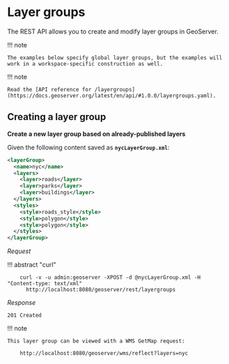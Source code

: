 # Layer groups

The REST API allows you to create and modify layer groups in GeoServer.

!!! note

    The examples below specify global layer groups, but the examples will work in a workspace-specific construction as well.

!!! note

    Read the [API reference for /layergroups](https://docs.geoserver.org/latest/en/api/#1.0.0/layergroups.yaml).

## Creating a layer group

**Create a new layer group based on already-published layers**

Given the following content saved as **`nycLayerGroup.xml`**:

``` xml
<layerGroup>
  <name>nyc</name>
  <layers>
    <layer>roads</layer>
    <layer>parks</layer>
    <layer>buildings</layer>
  </layers>
  <styles>
    <style>roads_style</style>
    <style>polygon</style>
    <style>polygon</style>
  </styles>
</layerGroup>
```

*Request*

!!! abstract "curl"

        curl -v -u admin:geoserver -XPOST -d @nycLayerGroup.xml -H "Content-type: text/xml" 
          http://localhost:8080/geoserver/rest/layergroups

*Response*

    201 Created

!!! note

    This layer group can be viewed with a WMS GetMap request:
    
        http://localhost:8080/geoserver/wms/reflect?layers=nyc
